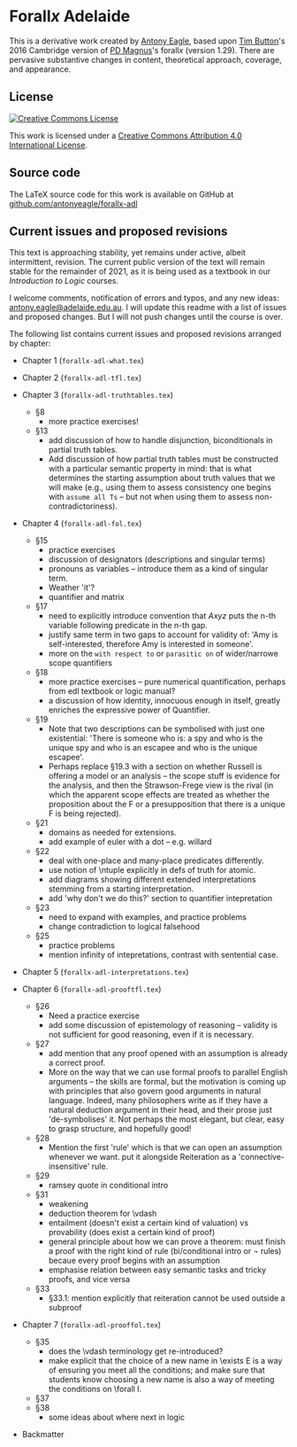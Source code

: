 Forall*x* Adelaide
==================

This is a derivative work created by [Antony Eagle](https://antonyeagle.org), based upon [Tim Button](http://www.homepages.ucl.ac.uk/~uctytbu/index.html)'s 2016 Cambridge version of [PD Magnus](https://www.fecundity.com/job/)'s forall*x* (version 1.29). There are pervasive substantive changes in content, theoretical approach, coverage, and appearance. 

License
-------

[![Creative Commons License](https://i.creativecommons.org/l/by/4.0/88x31.png)](http://creativecommons.org/licenses/by/4.0/)

This work is licensed under a [Creative Commons Attribution 4.0 International License]("http://creativecommons.org/licenses/by/4.0/).

Source code
-----------

The LaTeX source code for this work is available on GitHub at [github.com/antonyeagle/forallx-adl](https://github.com/antonyeagle/forallx-adl)

Current issues and proposed revisions
-------------------------------------

This text is approaching stability, yet remains under active, albeit intermittent, revision. The current public version of the text will remain stable for the remainder of 2021, as it is being used as a textbook in our *Introduction to Logic* courses. 

I welcome comments, notification of errors and typos, and any new ideas: [antony.eagle@adelaide.edu.au](mailto:antony.eagle@adelaide.edu.au?subject=forallx-adl). I will update this readme with a list of issues and proposed changes. But I will not push changes until the course is over. 

The following list contains current issues and proposed revisions arranged by chapter:

* Chapter 1 (`forallx-adl-what.tex`) 
* Chapter 2 (`forallx-adl-tfl.tex`)
* Chapter 3 (`forallx-adl-truthtables.tex`)
	- §8 
		+ more practice exercises!
	- §13
		+ add discussion of how to handle disjunction, biconditionals in partial truth tables.
		+ Add discussion of how partial truth tables must be constructed with a particular semantic property in mind: that is what determines the starting assumption about truth values that we will make (e.g., using them to assess consistency one begins with `assume all Ts` – but not when using them to assess non-contradictoriness).
* Chapter 4 (`forallx-adl-fol.tex`)
	- §15
		+ practice exercises
		+ discussion of designators (descriptions and singular terms)
		+ pronouns as variables – introduce them as a kind of singular term.
		+ Weather 'it'?
		+ quantifier and matrix
	+ §17
		+ need to explicitly introduce convention that $Axyz$ puts the n-th variable following predicate in the n-th gap.
		+ justify same term in two gaps to account for validity of: 'Amy is self-interested, therefore Amy is interested in someone'.
		+ more on the `with respect to` or `parasitic on` of wider/narrowe scope quantifiers
	- §18
		+ more practice exercises – pure numerical quantification, perhaps from edl textbook or logic manual?
		+ a discussion of how identity, innocuous enough in itself, greatly enriches the expressive power of Quantifier.
	- §19
		- Note that two descriptions can be symbolised with just one existential: 'There is someone who is: a spy and who is the unique spy and who is an escapee and who is the unique escapee'.
		- Perhaps replace §19.3 with a section on whether Russell is offering a model or an analysis – the scope stuff is evidence for the analysis, and then the Strawson-Frege view is the rival (in which the apparent scope effects are treated as whether the proposition about the F or a presupposition that there is a unique F is being rejected).
	- §21
		- domains as needed for extensions.
		- add example of euler with a dot – e.g. willard
	- §22
		- deal with one-place and many-place predicates differently. 
		- use notion of \ntuple explicitly in defs of truth for atomic.
		- add diagrams showing different extended interpretations stemming from a starting interpretation.
		- add 'why don't we do this?' section to quantifier intepretation 	 
	- §23
		- need to expand with examples, and practice problems
		- change contradiction to logical falsehood
	- §25
		- practice problems
		- mention infinity of intepretations, contrast with sentential case.  	    
* Chapter 5 (`forallx-adl-interpretations.tex`)
* Chapter 6 (`forallx-adl-prooftfl.tex`)
	- §26
		+ Need a practice exercise
		+ add some discussion of epistemology of reasoning – validity is not sufficient for good reasoning, even if it is necessary.
	- §27
		+ add mention that any proof opened with an assumption is already a correct proof.
		+ More on the way that we can use formal proofs to parallel English arguments – the skills are formal, but the motivation is coming up with principles that also govern good arguments in natural language. Indeed, many philosophers write as if they have a natural deduction argument in their head, and their prose just 'de-symbolises' it. Not perhaps the most elegant, but clear, easy to grasp structure, and hopefully good!
	- §28
		+ Mention the first 'rule' which is that we can open an assumption whenever we want. put it alongside Reiteration as a 'connective-insensitive' rule.
	- §29
		+ ramsey quote in conditional intro
	- §31
		- weakening
		- deduction theorem for \vdash
		- entailment (doesn't exist a certain kind of valuation) vs provability (does exist a certain kind of proof)
		- general principle about how we can prove a theorem: must finish a proof with the right kind of rule (bi/conditional intro or ¬ rules) becaue every proof begins with an assumption
		- emphasise relation between easy semantic tasks and tricky proofs, and vice versa  
	- §33
		+ §33.1: mention explicitly that reiteration cannot be used outside a subproof 

* Chapter 7 (`forallx-adl-prooffol.tex`)
	- §35
		+ does the \vdash terminology get re-introduced?
		+ make explicit that the choice of a new name in \exists E is a way of ensuring you meet all the conditions; and make sure that students know choosing a new name is also a way of meeting the conditions on \forall I.
	- §37
	- §38 
		+ some ideas about where next in logic
* Backmatter











